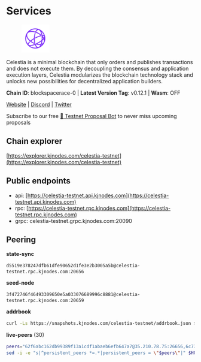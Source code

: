 # Services

<figure><img src="https://raw.githubusercontent.com/kj89/cosmos-images/main/logos/celestia.png" alt=""><figcaption></figcaption></figure>

Celestia is a minimal blockchain that only orders and publishes transactions and  does not execute them. By decoupling the consensus and application execution layers,  Celestia modularizes the blockchain technology stack and unlocks new possibilities  for decentralized application builders.

**Chain ID**: blockspacerace-0 | **Latest Version Tag**: v0.12.1 | **Wasm**: OFF

[Website](https://celestia.org) | [Discord](https://discord.gg/celestiacommunity) | [Twitter](https://twitter.com/CelestiaOrg)



Subscribe to our free [🤖 Testnet Proposal Bot](https://t.me/kjnodes_testnet_proposal_bot) to never miss upcoming proposals


## Chain explorer
[https://explorer.kjnodes.com/celestia-testnet](https://explorer.kjnodes.com/celestia-testnet)

## Public endpoints

* api: [https://celestia-testnet.api.kjnodes.com](https://celestia-testnet.api.kjnodes.com)
* rpc: [https://celestia-testnet.rpc.kjnodes.com](https://celestia-testnet.rpc.kjnodes.com)
* grpc: celestia-testnet.grpc.kjnodes.com:20090

## Peering

**state-sync**

```text
d5519e378247dfb61dfe90652d1fe3e2b3005a5b@celestia-testnet.rpc.kjnodes.com:20656
```

**seed-node**

```text
3f472746f46493309650e5a033076689996c8881@celestia-testnet.rpc.kjnodes.com:20659
```

**addrbook**
```bash
curl -Ls https://snapshots.kjnodes.com/celestia-testnet/addrbook.json > $HOME/.celestia-app/config/addrbook.json
```

**live-peers** (30)
```bash
peers="62f6abc162db99389f13a1cdf1abaeb6efb647a7@35.210.78.75:26656,6c73374cb78a543e2dd3eb218c29386392da2cf5@35.210.99.77:26656,d5519e378247dfb61dfe90652d1fe3e2b3005a5b@65.109.68.190:20656,e9f81c5428fb9f3645c691dfd3f1038705bbc734@54.160.136.237:26656,7a89c8c63ee0a305d236eabb435ea54f1c08d3dd@125.143.190.194:17002,1f05828ec9264cfa83454b0176414006bd40dce3@162.19.171.122:26656,e85b086d236a2c9a4d285e6d44126bb6fc6a1555@131.153.158.209:26656,5fa6853eb52bc3a5ff1fe56b988515d16644819a@65.21.232.33:2000,a20a5f47307049619d2fe689f3c33f1f7ab9470c@162.55.245.144:2130,af66f28f19f747bd2b5a18d91d143dc8e035f86a@47.147.226.228:52656,d3c0e1867ba635328dc019f1464acf1903f446a5@13.208.144.128:16656,afa8e3de3c304db0fae0113428c1747081df35a2@194.163.134.232:26656,105fc5cb9aa3a4c83bcc238e487b64116333800d@212.90.121.74:26656,e2aa8686a4b947fef3e14eb6b6106c180edb646a@109.205.181.63:26656,ac1e585064da1976680820fdd7f4adbdba436531@89.116.31.113:26656,c2c0ef31ed6d917dd675bd3599337235cd855e19@75.119.136.249:26656,256897ad4c3888009256fa0dbd41949a882fe9d7@38.242.246.25:26656,3602bfcd427d77dee80f287c9a7318fb2626890d@194.163.150.84:26656,4a198b31a0f348a9f74f0a085bde574e55844ec4@89.116.31.123:26656,fc7aa57ff8e73fa1ed4dfa378f1c698ca029931b@38.242.143.102:26656,9df27099090e78f6091193c29a77d7858f59ec31@31.220.73.124:26656,60265d9737ffaae69ee9940cd3ad44a47a7b5bab@161.97.148.199:26656,3ef426538e3b8bfa274aa9a442583bbbda71942f@185.144.99.12:26656,b861e12c6d005f424dcb787865ea22ff7de4c1c3@194.163.169.224:26656,10c84789386c2ee3aacd8e09f04b78fac14fb3d7@209.126.86.119:26656,92e7087b3dec79fb2b8105e5a61935d28927d511@45.83.104.218:2000,02bfe00fca9a17b0b1dc2197a35b49c7b979305e@5.22.218.13:26656,a86db178fbf5f9072b1bd0df465b947c5bb715e1@142.165.207.19:46656,fedea9723696360d429a23792225594779cc7cd7@65.108.231.124:11656,7db3d8fa353b4cf293244f7526cdabfaebef53bf@158.160.24.133:26656"
sed -i -e "s|^persistent_peers *=.*|persistent_peers = \"$peers\"|" $HOME/.celestia-app/config/config.toml
```
